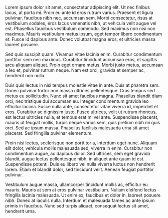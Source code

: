Lorem ipsum dolor sit amet, consectetur adipiscing elit. Ut nec finibus lacus, at porta mi. Proin eu ante id eros rutrum varius. Praesent et ligula pulvinar, faucibus nibh nec, accumsan sem. Morbi consectetur, risus at vestibulum sodales, eros lacus venenatis nibh, ut vehicula velit augue vel est. Phasellus faucibus vestibulum commodo. Sed maximus non nisi non maximus. Mauris vestibulum metus ipsum, eget tempor libero condimentum et. Fusce id dapibus ante. Donec volutpat magna eros, et ultricies massa laoreet posuere.

Sed quis suscipit quam. Vivamus vitae lacinia enim. Curabitur condimentum porttitor sem nec maximus. Curabitur tincidunt accumsan eros, et sagittis arcu aliquam aliquet. Proin eget ornare metus. Morbi justo metus, accumsan a leo et, pulvinar rutrum neque. Nam est orci, gravida et semper ac, hendrerit non nulla.

Duis quis lectus in nisi tempus molestie vitae in ante. Duis at pharetra sem. Donec pulvinar tortor non massa ultrices pellentesque. Cras tempus sed metus eu sollicitudin. Nunc sit amet faucibus magna. Phasellus blandit diam orci, nec tristique dui accumsan eu. Integer condimentum gravida leo efficitur lacinia. Fusce nulla ante, consectetur vitae viverra id, imperdiet et eros. Curabitur ac dignissim justo. Fusce ultrices, velit ut rutrum rhoncus, est lectus ultricies nulla, et tempus erat mi vel ante. Suspendisse placerat, mauris ut feugiat mollis, turpis neque varius sem, quis pretium nibh mi quis orci. Sed ac ipsum massa. Phasellus facilisis malesuada urna sit amet placerat. Sed fringilla pulvinar elementum.

Proin nisi lectus, scelerisque non porttitor a, interdum eget nunc. Aliquam elit dolor, vehicula mollis malesuada sed, viverra in enim. Curabitur non condimentum augue, ac dapibus dolor. Sed ultrices, sem eget gravida blandit, augue lectus pellentesque nibh, in aliquet ante quam id est. Suspendisse potenti. Duis eu libero vel nulla viverra luctus non hendrerit lorem. Etiam et blandit dolor, sed tincidunt velit. Aenean feugiat porttitor pulvinar.

Vestibulum augue massa, ullamcorper tincidunt mollis ac, efficitur eu mauris. Mauris at sem at eros pulvinar vestibulum. Nullam eleifend lectus fringilla lacinia malesuada. Ut enim ex, faucibus et dolor in, laoreet posuere nibh. Donec at iaculis nulla. Interdum et malesuada fames ac ante ipsum primis in faucibus. Nunc sed turpis aliquet, consequat lectus sit amet, hendrerit urna.
